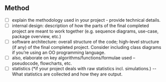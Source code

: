 ## Method

* [ ] explain the methodology used in your project - provide technical details.
* [ ] internal design: description of how the parts of the final completed
      project are meant to work together (e.g. sequence diagrams, use-case,
      package overview, etc.)
* [ ] software architecture: overall structure of the code; high-level structure
      (if any) of the final completed project. Consider including class diagrams
      if you’re using an OO programming language.
* [ ] also, elaborate on key algorithms/functions/formulae used – pseudocode,
      flowcharts, etc.
* [ ] statistics (\*if your project deals with raw statistics incl.
      simulations.) -- What statistics are collected and how they are output.
